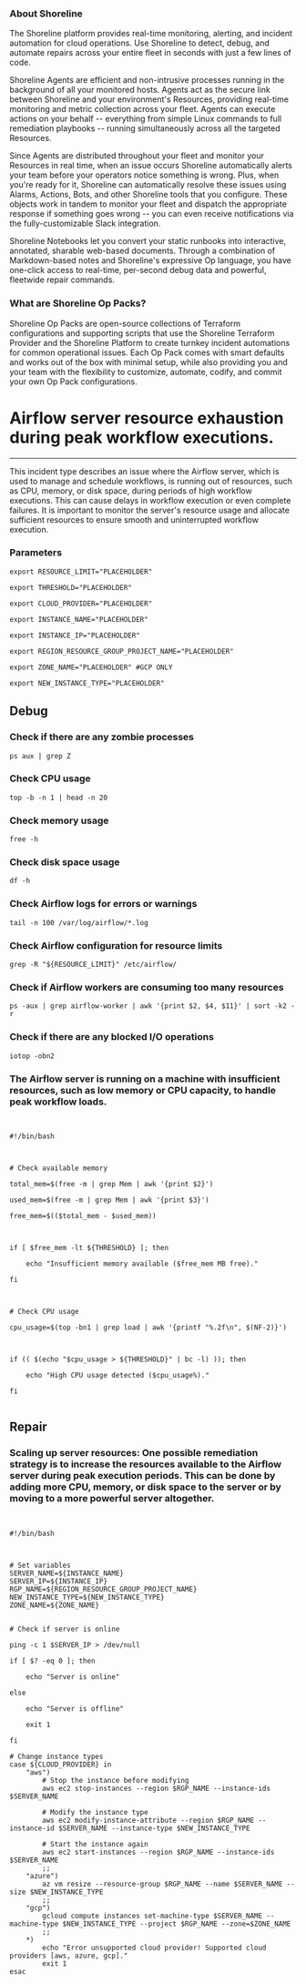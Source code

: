 
### About Shoreline
The Shoreline platform provides real-time monitoring, alerting, and incident automation for cloud operations. Use Shoreline to detect, debug, and automate repairs across your entire fleet in seconds with just a few lines of code.

Shoreline Agents are efficient and non-intrusive processes running in the background of all your monitored hosts. Agents act as the secure link between Shoreline and your environment's Resources, providing real-time monitoring and metric collection across your fleet. Agents can execute actions on your behalf -- everything from simple Linux commands to full remediation playbooks -- running simultaneously across all the targeted Resources.

Since Agents are distributed throughout your fleet and monitor your Resources in real time, when an issue occurs Shoreline automatically alerts your team before your operators notice something is wrong. Plus, when you're ready for it, Shoreline can automatically resolve these issues using Alarms, Actions, Bots, and other Shoreline tools that you configure. These objects work in tandem to monitor your fleet and dispatch the appropriate response if something goes wrong -- you can even receive notifications via the fully-customizable Slack integration.

Shoreline Notebooks let you convert your static runbooks into interactive, annotated, sharable web-based documents. Through a combination of Markdown-based notes and Shoreline's expressive Op language, you have one-click access to real-time, per-second debug data and powerful, fleetwide repair commands.

### What are Shoreline Op Packs?
Shoreline Op Packs are open-source collections of Terraform configurations and supporting scripts that use the Shoreline Terraform Provider and the Shoreline Platform to create turnkey incident automations for common operational issues. Each Op Pack comes with smart defaults and works out of the box with minimal setup, while also providing you and your team with the flexibility to customize, automate, codify, and commit your own Op Pack configurations.

# Airflow server resource exhaustion during peak workflow executions.
---

This incident type describes an issue where the Airflow server, which is used to manage and schedule workflows, is running out of resources, such as CPU, memory, or disk space, during periods of high workflow executions. This can cause delays in workflow execution or even complete failures. It is important to monitor the server's resource usage and allocate sufficient resources to ensure smooth and uninterrupted workflow execution.

### Parameters
```shell
export RESOURCE_LIMIT="PLACEHOLDER"

export THRESHOLD="PLACEHOLDER"

export CLOUD_PROVIDER="PLACEHOLDER"

export INSTANCE_NAME="PLACEHOLDER"

export INSTANCE_IP="PLACEHOLDER"

export REGION_RESOURCE_GROUP_PROJECT_NAME="PLACEHOLDER"

export ZONE_NAME="PLACEHOLDER" #GCP ONLY

export NEW_INSTANCE_TYPE="PLACEHOLDER"
```

## Debug

### Check if there are any zombie processes
```shell
ps aux | grep Z
```

### Check CPU usage
```shell
top -b -n 1 | head -n 20
```

### Check memory usage
```shell
free -h
```

### Check disk space usage
```shell
df -h
```

### Check Airflow logs for errors or warnings
```shell
tail -n 100 /var/log/airflow/*.log
```

### Check Airflow configuration for resource limits
```shell
grep -R "${RESOURCE_LIMIT}" /etc/airflow/
```

### Check if Airflow workers are consuming too many resources
```shell
ps -aux | grep airflow-worker | awk '{print $2, $4, $11}' | sort -k2 -r
```

### Check if there are any blocked I/O operations
```shell
iotop -obn2
```

### The Airflow server is running on a machine with insufficient resources, such as low memory or CPU capacity, to handle peak workflow loads.
```shell


#!/bin/bash



# Check available memory

total_mem=$(free -m | grep Mem | awk '{print $2}')

used_mem=$(free -m | grep Mem | awk '{print $3}')

free_mem=$(($total_mem - $used_mem))



if [ $free_mem -lt ${THRESHOLD} ]; then

    echo "Insufficient memory available ($free_mem MB free)."

fi



# Check CPU usage

cpu_usage=$(top -bn1 | grep load | awk '{printf "%.2f\n", $(NF-2)}')



if (( $(echo "$cpu_usage > ${THRESHOLD}" | bc -l) )); then

    echo "High CPU usage detected ($cpu_usage%)."

fi


```

## Repair

### Scaling up server resources: One possible remediation strategy is to increase the resources available to the Airflow server during peak execution periods. This can be done by adding more CPU, memory, or disk space to the server or by moving to a more powerful server altogether.
```shell


#!/bin/bash



# Set variables
SERVER_NAME=${INSTANCE_NAME}
SERVER_IP=${INSTANCE_IP}
RGP_NAME=${REGION_RESOURCE_GROUP_PROJECT_NAME}
NEW_INSTANCE_TYPE=${NEW_INSTANCE_TYPE}
ZONE_NAME=${ZONE_NAME}


# Check if server is online

ping -c 1 $SERVER_IP > /dev/null

if [ $? -eq 0 ]; then

    echo "Server is online"

else

    echo "Server is offline"

    exit 1

fi

# Change instance types
case ${CLOUD_PROVIDER} in
    "aws")
        # Stop the instance before modifying
        aws ec2 stop-instances --region $RGP_NAME --instance-ids $SERVER_NAME

        # Modify the instance type
        aws ec2 modify-instance-attribute --region $RGP_NAME --instance-id $SERVER_NAME --instance-type $NEW_INSTANCE_TYPE

        # Start the instance again
        aws ec2 start-instances --region $RGP_NAME --instance-ids $SERVER_NAME
        ;;
    "azure")
        az vm resize --resource-group $RGP_NAME --name $SERVER_NAME --size $NEW_INSTANCE_TYPE
        ;;
    "gcp")
        gcloud compute instances set-machine-type $SERVER_NAME --machine-type $NEW_INSTANCE_TYPE --project $RGP_NAME --zone=$ZONE_NAME
        ;;
    *)
        echo "Error unsupported cloud provider! Supported cloud providers [aws, azure, gcp]."
        exit 1
esac


```